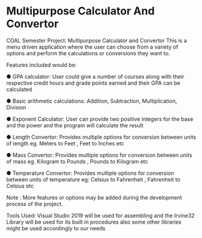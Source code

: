 # Multipurpose Calculator And Convertor
COAL Semester Project: Multipurpose Calculator and Convertor
This is a menu driven application where the user can choose from a variety of options
and perform the calculations or conversions they want to.

Features included would be:

● GPA calculator: User could give a number of courses along with their respective
  credit hours and grade points earned and their GPA can be calculated

● Basic arithmetic calculations: Addition, Subtraction, Multiplication, Division

● Exponent Calculator: User can provide two positive integers for the base and the
  power and the program will calculate the result

● Length Convertor: Provides multiple options for conversion between units of
  length eg. Meters to Feet , Feet to Inches etc
  
● Mass Convertor: Provides multiple options for conversion between units of mass
  eg. Kilogram to Pounds , Pounds to Kilogram etc

● Temperature Convertor: Provides multiple options for conversion between units
  of temperature eg: Celsius to Fahrenheit , Fahrenheit to Celsius etc

Note : More features or options may be added during the development process of the
project.

Tools Used:
Visual Studio 2019 will be used for assembling and the Irvine32 Library will be used for
its built in procedures also some other libraries might be used accordingly to our needs
